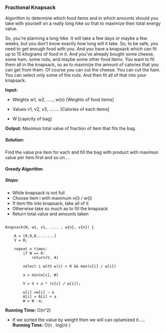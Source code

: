 
### Fractional Knapsack

Algorithm to determine which food items and in which amounts should you take with yourself on a really long hike so that to maximize their total energy value.

So, you're planning a long hike. It will take a few days or maybe a few weeks, but you don't know exactly how long will it take. So, to be safe, you need to get enough food with you. And you have a knapsack which can fit up to 15 kilograms of food in it. And you've already bought some cheese, some ham, some nuts, and maybe some other food items. You want to fit them all in the knapsack, so as to maximize the amount of calories that you can get from them. Of course you can cut the cheese. You can cut the ham. You can select only some of the nuts. And then fit all of that into your knapsack.


**Input:**

- Weights w1, w2, ....., w(n) [Weights of food items]

- Values v1, v2, v3, ........ [Calories of each items]

- W [capicity of bag]

**Output:**  Maximun total value of fraction of item that fits the bag.


##### Solution:

Find the value pre item for each and fill the bag with product with maximun value per item first and so on....


#### Greedy Algorithm

##### Steps:

- While knapsack is not full
- Choose item i with maximum v{i} / w{i}
- If item fits into knapsack, take all of it
-  Otherwise take so much as to fill the knapsack
- Return total value and amounts taken




```

Knapsack(W, w1, v1, .... , w{n}, v{n}) {

	A = [0,0,0,.......]
	V = 0;

	repeat n times:
		if W == 0:
			return(V, A)

		select i with w(i) > 0 && max(v[i] / w[i])

    	a = min(w[i], W)

    	V = V + a * (v[i] / w[i]);

    	w[i] =w[i] - a
    	A[i] = A[i] + a
    	W = W -a;

```

**Running Time:**  O(n^2)


 - If we sorted the value by weight then we will can optamized it.....  **Running Time:**  O(n . log(n) )
